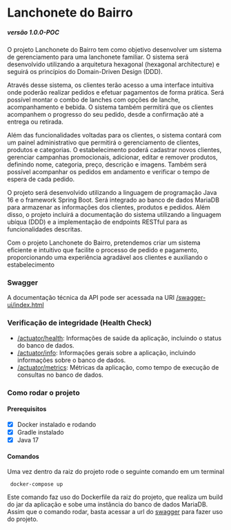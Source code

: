 # Lanchonete do Bairro
##### versão 1.0.0-POC

O projeto Lanchonete do Bairro tem como objetivo desenvolver um sistema de gerenciamento para uma lanchonete familiar. O sistema será desenvolvido utilizando a arquitetura hexagonal (hexagonal architecture) e seguirá os princípios do Domain-Driven Design (DDD).

Através desse sistema, os clientes terão acesso a uma interface intuitiva onde poderão realizar pedidos e efetuar pagamentos de forma prática. Será possível montar o combo de lanches com opções de lanche, acompanhamento e bebida. O sistema também permitirá que os clientes acompanhem o progresso do seu pedido, desde a confirmação até a entrega ou retirada.

Além das funcionalidades voltadas para os clientes, o sistema contará com um painel administrativo que permitirá o gerenciamento de clientes, produtos e categorias. O estabelecimento poderá cadastrar novos clientes, gerenciar campanhas promocionais, adicionar, editar e remover produtos, definindo nome, categoria, preço, descrição e imagens. Também será possível acompanhar os pedidos em andamento e verificar o tempo de espera de cada pedido.

O projeto será desenvolvido utilizando a linguagem de programação Java 16 e o framework Spring Boot. Será integrado ao banco de dados MariaDB para armazenar as informações dos clientes, produtos e pedidos. Além disso, o projeto incluirá a documentação do sistema utilizando a linguagem ubíqua (DDD) e a implementação de endpoints RESTful para as funcionalidades descritas.

Com o projeto Lanchonete do Bairro, pretendemos criar um sistema eficiente e intuitivo que facilite o processo de pedido e pagamento, proporcionando uma experiência agradável aos clientes e auxiliando o estabelecimento


### Swagger

A documentação técnica da API pode ser acessada na URI [/swagger-ui/index.html](http://localhost:8080/swagger-ui/index.html)


### Verificação de integridade (Health Check)

- [/actuator/health](http://localhost:8080/actuator/health): Informações de saúde da aplicação, incluindo o status do banco de dados.
- [/actuator/info](http://localhost:8080/actuator/health): Informações gerais sobre a aplicação, incluindo informações sobre o banco de dados.
- [/actuator/metrics](http://localhost:8080/actuator/health): Métricas da aplicação, como tempo de execução de consultas no banco de dados.


### Como rodar o projeto

#### Prerequisitos
- [x] Docker instalado e rodando
- [x] Gradle instalado
- [x] Java 17

#### Comandos
Uma vez dentro da raiz do projeto rode o seguinte comando em um terminal

```
 docker-compose up
```

Este comando faz uso do Dockerfile da raiz do projeto, que realiza um build do jar da aplicação e sobe uma instância do banco de dados MariaDB. Assim que o comando rodar, basta acessar a url do [swagger](http://localhost:8080/swagger-ui/index.html) para fazer uso do projeto.